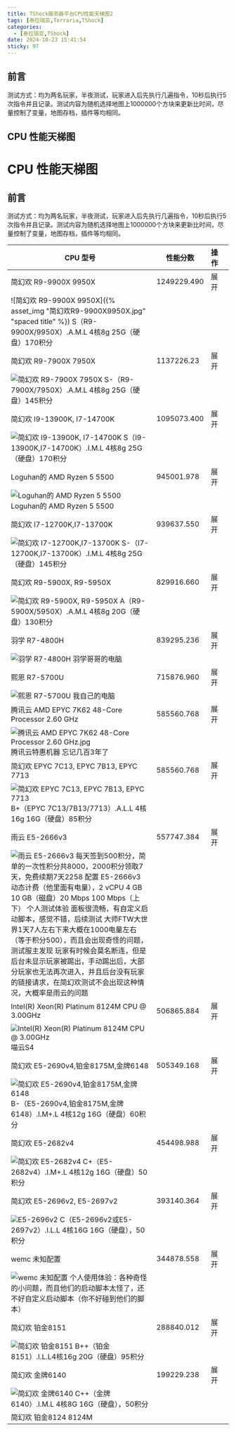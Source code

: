 ```yaml
---
title: TShock服务器平台CPU性能天梯图2
tags: [泰拉瑞亚,Terraria,TShock]
categories:
  - [泰拉瑞亚,TShock]
date: 2024-10-23 15:41:54
sticky: 97
---
```


## 前言

测试方式：均为两名玩家，半夜测试，玩家进入后先执行几遍指令，10秒后执行5次指令并且记录。测试内容为随机选择地图上1000000个方块来更新比时间，尽量控制了变量，地图存档，插件等均相同。

## CPU 性能天梯图
# CPU 性能天梯图

## 前言

测试方式：均为两名玩家，半夜测试，玩家进入后先执行几遍指令，10秒后执行5次指令并且记录。测试内容为随机选择地图上1000000个方块来更新比时间，尽量控制了变量，地图存档，插件等均相同。

| CPU 型号                                                                                                                                                                                                                                                                                                                                               | 性能分数        | 操作 |   |
| ---------------------------------------------------------------------------------------------------------------------------------------------------------------------------------------------------------------------------------------------------------------------------------------------------------------------------------------------------- | ----------- | -- | - |
| 简幻欢 R9-9900X 9950X                                                                                                                                                                                                                                                                                                                         | 1249229.490 | 展开 |   |
| ![简幻欢 R9-9900X 9950X]({% asset_img "简幻欢R9-9900X9950X.jpg" "spaced title" %}) S（R9-9900X/9950X）.A.M.L 4核8g 25G（硬盘）170积分                                                                                                                                                                                                                                      |             |    |   |
| 简幻欢 R9-7900X 7950X                                                                                                                                                                                                                                                                                                                                   | 1137226.23  | 展开 |   |
| ![简幻欢 R9-7900X 7950X](<TShock服务器平台CPU性能天梯2/简幻欢 R9-7900X 7950X.jpg>) S-（R9-7900X/7950X）.A.M.L 4核8g 25G（硬盘）145积分                                                                                                                                                                                                                                     |             |    |   |
| 简幻欢 I9-13900K, I7-14700K                                                                                                                                                                                                                                                                                                                             | 1095073.400 | 展开 |   |
| ![简幻欢 I9-13900K, I7-14700K](<TShock服务器平台CPU性能天梯2/简幻欢 I9-13900K, I7-14700K.jpg>) S（I9-13900K,I7-14700K）.I.M.L 4核8g 25G（硬盘）170积分                                                                                                                                                                                                                     |             |    |   |
| Loguhan的 AMD Ryzen 5 5500                                                                                                                                                                                                                                                                                                                            | 945001.978  | 展开 |   |
| ![Loguhan的 AMD Ryzen 5 5500](<TShock服务器平台CPU性能天梯2/Loguhan的 AMD Ryzen 5 5500.png>) Loguhan的 AMD Ryzen 5 5500                                                                                                                                                                                                                                        |             |    |   |
| 简幻欢 I7-12700K,I7-13700K                                                                                                                                                                                                                                                                                                                              | 939637.550  | 展开 |   |
| ![简幻欢 I7-12700K,I7-13700K](<TShock服务器平台CPU性能天梯2/简幻欢 I7-12700K,I7-13700K.jpg>) S-（I7-12700K,I7-13700K）.I.M.L 4核8g 25G（硬盘）145积分                                                                                                                                                                                                                      |             |    |   |
| 简幻欢 R9-5900X, R9-5950X                                                                                                                                                                                                                                                                                                                               | 829916.660  | 展开 |   |
| ![简幻欢 R9-5900X, R9-5950X](<TShock服务器平台CPU性能天梯2/简幻欢 R9-5900X, R9-5950X.jpg>) A（R9-5900X/5950X）.A.M.L 4核8g 20G（硬盘）130积分                                                                                                                                                                                                                              |             |    |   |
| 羽学 R7-4800H                                                                                                                                                                                                                                                                                                                                | 839295.236  | 展开 |   |
| ![羽学 R7-4800H](<TShock服务器平台CPU性能天梯2/羽学 R7-4800H.jpg>) 羽学哥哥的电脑                                                                                                                                                                                                                                                                                      |             |    |   |
| 熙恩 R7-5700U                                                                                                                                                                                                                                                                                                                                | 715876.960  | 展开 |   |
| ![熙恩 R7-5700U](<TShock服务器平台CPU性能天梯2/熙恩 R7-5700U.jpg>) 我自己的电脑                                                                                                                                                                                                                                                                                       |             |    |   |
| 腾讯云 AMD EPYC 7K62 48-Core Processor 2.60 GHz                                                                                                                                                                                                                                                                                                         | 585560.768  | 展开 |   |
| ![腾讯云 AMD EPYC 7K62 48-Core Processor 2.60 GHz.jpg](<TShock服务器平台CPU性能天梯2/腾讯云 AMD EPYC 7K62 48-Core Processor 2.60 GHz.jpg>) 腾讯云特惠机器 忘记几百3年了                                                                                                                                                                                                        |             |    |   |
| 简幻欢 EPYC 7C13, EPYC 7B13, EPYC 7713                                                                                                                                                                                                                                                                                                                  | 585560.768  | 展开 |   |
| ![简幻欢 EPYC 7C13, EPYC 7B13, EPYC 7713](<TShock服务器平台CPU性能天梯2/简幻欢 EPYC 7C13, EPYC 7B13, EPYC 7713.jpg>) B+（EPYC 7C13/7B13/7713）.A.L.L 4核16g 16G（硬盘）85积分                                                                                                                                                                                              |             |    |   |
| 雨云 E5-2666v3                                                                                                                                                                                                                                                                                                                               | 557747.384  | 展开 |   |
| ![雨云 E5-2666v3](<TShock服务器平台CPU性能天梯2/雨云 E5-2666v3.jpg>) 每天签到500积分，简单的一次性积分共8000，2000积分领取7天，免费续期7天2258 配置 E5-2666v3 动态计费（他里面有电量），2 vCPU 4 GB 10 GB（磁盘）20 Mbps 100 Mbps（上下） 个人测试体验 面板很流畅，有自定义启动脚本，感觉不错，后续测试 大师FTW大世界1天7人左右下来大概在1000电量左右（等于积分500），而且会出现奇怪的问题，测试服主发现 玩家有时候会莫名断连，但是后台未显示玩家被踢出，手动踢出后，大部分玩家也无法再次进入，并且后台没有玩家的链接请求，在简幻欢测试不会出现这种情况，大概率是雨云的问题 |             |    |   |
| Intel(R) Xeon(R) Platinum 8124M CPU @ 3.00GHz                                                                                                                                                                                                                                                                                                        | 506865.884  | 展开 |   |
| ![Intel(R) Xeon(R) Platinum 8124M CPU @ 3.00GHz](<TShock服务器平台CPU性能天梯2/Intel(R) Xeon(R) Platinum 8124M CPU @ 3.00GHz.jpg>) 喵云S4                                                                                                                                                                                                                     |             |    |   |
| 简幻欢 E5-2690v4,铂金8175M,金牌6148                                                                                                                                                                                                                                                                                                                         | 505349.168  | 展开 |   |
| ![简幻欢 E5-2690v4,铂金8175M,金牌6148](<TShock服务器平台CPU性能天梯2/简幻欢 E5-2690v4,铂金8175M,金牌6148.jpg>) B-（E5-2690v4,铂金8175M,金牌6148）.I.M+.L 4核12g 16G（硬盘）60积分                                                                                                                                                                                                      |             |    |   |
| 简幻欢 E5-2682v4                                                                                                                                                                                                                                                                                                                                        | 454498.988  | 展开 |   |
| ![简幻欢 E5-2682v4](<TShock服务器平台CPU性能天梯2/简幻欢 E5-2682v4.jpg>) C+（E5-2682v4）.I.M+.L 4核12g 16G（硬盘）50积分                                                                                                                                                                                                                                                   |             |    |   |
| 简幻欢 E5-2696v2, E5-2697v2                                                                                                                                                                                                                                                                                                                             | 393140.364  | 展开 |   |
| ![E5-2696v2](<TShock服务器平台CPU性能天梯2/简幻欢 E5-2696v2, E5-2697v2.jpg>) C（E5-2696v2或E5-2697v2）.I.L.L 4核16G 16G（硬盘），50积分                                                                                                                                                                                                                                   |             |    |   |
| wemc 未知配置                                                                                                                                                                                                                                                                                                                                            | 344878.558  | 展开 |   |
| ![wemc 未知配置](<TShock服务器平台CPU性能天梯2/wemc 未知配置.jpg>) 个人使用体验：各种奇怪的小问题，而且他们的启动脚本太怪了，还不好自定义启动脚本（你不好碰到他们的脚本）                                                                                                                                                                                                                                              |             |    |   |
| 简幻欢 铂金8151                                                                                                                                                                                                                                                                                                                                           | 288840.012  | 展开 |   |
| ![简幻欢 铂金8151](<TShock服务器平台CPU性能天梯2/简幻欢 铂金8151.jpg>) B++（铂金8151）.I.L.L4核16g 20G（硬盘）95积分                                                                                                                                                                                                                                                             |             |    |   |
| 简幻欢 金牌6140                                                                                                                                                                                                                                                                                                                                           | 199229.238  | 展开 |   |
| ![简幻欢 金牌6140](<TShock服务器平台CPU性能天梯2/简幻欢 金牌6140.jpg>) C++（金牌6140）.I.M.L 4核8G 16G（硬盘），50积分                                                                                                                                                                                                                                                            |             |    |   |
| 简幻欢 铂金8124 8124M                                                                                                                                                                                                                                                                |             |    |   |
